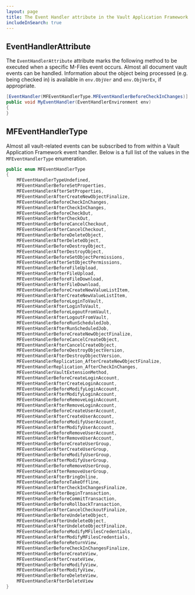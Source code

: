 ```yaml
---
layout: page
title: The Event Handler attribute in the Vault Application Framework
includeInSearch: true
---
```


## EventHandlerAttribute

The `EventHandlerAttribute` attribute marks the following method to be executed when a specific M-Files event occurs.  Almost all document vault events can be handled.  Information about the object being processed (e.g. being checked in) is available in `env.ObjVer` and `env.ObjVerEx`, if appropriate.

```csharp
[EventHandler(MFEventHandlerType.MFEventHandlerBeforeCheckInChanges)]
public void MyEventHandler(EventHandlerEnvironment env)
{
}
```

## MFEventHandlerType

Almost all vault-related events can be subscribed to from within a Vault Application Framework event handler.  Below is a full list of the values in the `MFEventHandlerType` enumeration.

```csharp
public enum MFEventHandlerType
{
    MFEventHandlerTypeUndefined,
    MFEventHandlerBeforeSetProperties,
    MFEventHandlerAfterSetProperties,
    MFEventHandlerAfterCreateNewObjectFinalize,
    MFEventHandlerBeforeCheckInChanges,
    MFEventHandlerAfterCheckInChanges,
    MFEventHandlerBeforeCheckOut,
    MFEventHandlerAfterCheckOut,
    MFEventHandlerBeforeCancelCheckout,
    MFEventHandlerAfterCancelCheckout,
    MFEventHandlerBeforeDeleteObject,
    MFEventHandlerAfterDeleteObject,
    MFEventHandlerBeforeDestroyObject,
    MFEventHandlerAfterDestroyObject,
    MFEventHandlerBeforeSetObjectPermissions,
    MFEventHandlerAfterSetObjectPermissions,
    MFEventHandlerBeforeFileUpload,
    MFEventHandlerAfterFileUpload,
    MFEventHandlerBeforeFileDownload,
    MFEventHandlerAfterFileDownload,
    MFEventHandlerBeforeCreateNewValueListItem,
    MFEventHandlerAfterCreateNewValueListItem,
    MFEventHandlerBeforeLoginToVault,
    MFEventHandlerAfterLoginToVault,
    MFEventHandlerBeforeLogoutFromVault,
    MFEventHandlerAfterLogoutFromVault,
    MFEventHandlerBeforeRunScheduledJob,
    MFEventHandlerAfterRunScheduledJob,
    MFEventHandlerBeforeCreateNewObjectFinalize,
    MFEventHandlerBeforeCancelCreateObject,
    MFEventHandlerAfterCancelCreateObject,
    MFEventHandlerBeforeDestroyObjectVersion,
    MFEventHandlerAfterDestroyObjectVersion,
    MFEventHandlerReplication_AfterCreateNewObjectFinalize,
    MFEventHandlerReplication_AfterCheckInChanges,
    MFEventHandlerVaultExtensionMethod,
    MFEventHandlerBeforeCreateLoginAccount,
    MFEventHandlerAfterCreateLoginAccount,
    MFEventHandlerBeforeModifyLoginAccount,
    MFEventHandlerAfterModifyLoginAccount,
    MFEventHandlerBeforeRemoveLoginAccount,
    MFEventHandlerAfterRemoveLoginAccount,
    MFEventHandlerBeforeCreateUserAccount,
    MFEventHandlerAfterCreateUserAccount,
    MFEventHandlerBeforeModifyUserAccount,
    MFEventHandlerAfterModifyUserAccount,
    MFEventHandlerBeforeRemoveUserAccount,
    MFEventHandlerAfterRemoveUserAccount,
    MFEventHandlerBeforeCreateUserGroup,
    MFEventHandlerAfterCreateUserGroup,
    MFEventHandlerBeforeModifyUserGroup,
    MFEventHandlerAfterModifyUserGroup,
    MFEventHandlerBeforeRemoveUserGroup,
    MFEventHandlerAfterRemoveUserGroup,
    MFEventHandlerAfterBringOnline,
    MFEventHandlerBeforeTakeOffline,
    MFEventHandlerAfterCheckInChangesFinalize,
    MFEventHandlerAfterBeginTransaction,
    MFEventHandlerBeforeCommitTransaction,
    MFEventHandlerBeforeRollbackTransaction,
    MFEventHandlerAfterCancelCheckoutFinalize,
    MFEventHandlerBeforeUndeleteObject,
    MFEventHandlerAfterUndeleteObject,
    MFEventHandlerAfterUndeleteObjectFinalize,
    MFEventHandlerBeforeModifyMFilesCredentials,
    MFEventHandlerAfterModifyMFilesCredentials,
    MFEventHandlerBeforeReturnView,
    MFEventHandlerBeforeCheckInChangesFinalize,
    MFEventHandlerBeforeCreateView,
    MFEventHandlerAfterCreateView,
    MFEventHandlerBeforeModifyView,
    MFEventHandlerAfterModifyView,
    MFEventHandlerBeforeDeleteView,
    MFEventHandlerAfterDeleteView
}
```